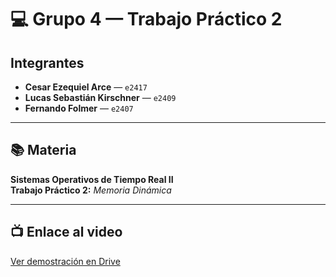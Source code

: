 # 💻 Grupo 4 — Trabajo Práctico 2

## Integrantes

- **Cesar Ezequiel Arce** — `e2417`
- **Lucas Sebastián Kirschner** — `e2409`
- **Fernando Folmer** — `e2407`

---

## 📚 Materia

**Sistemas Operativos de Tiempo Real II**  
**Trabajo Práctico 2:** _Memoria Dinámica_

---

## 📺 Enlace al video

[Ver demostración en Drive](https://drive.google.com/file/d/1vU0q02QisMsMdwh6qoaCHKfohp8968Mf/view?usp=sharing)
